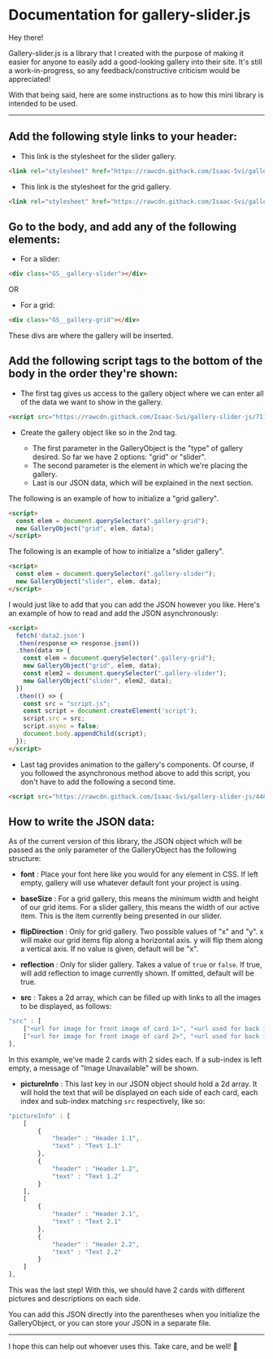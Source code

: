 # Documentation for gallery-slider.js

Hey there!

Gallery-slider.js is a library that I created with the purpose of making it easier for anyone to easily add a good-looking gallery into their site.  It's still a work-in-progress, so any feedback/constructive criticism would be appreciated!

With that being said, here are some instructions as to how this mini library is intended to be used.

---

## Add the following style links to your header:

* This link is the stylesheet for the slider gallery.
```html
<link rel="stylesheet" href="https://rawcdn.githack.com/Isaac-Svi/gallery-slider-js/711d4e6a8a22afef40ee3ab46f8cbee93549b089/css/slider-styles.css">
```
* This link is the stylesheet for the grid gallery.
```html
<link rel="stylesheet" href="https://rawcdn.githack.com/Isaac-Svi/gallery-slider-js/711d4e6a8a22afef40ee3ab46f8cbee93549b089/css/grid-styles.css">
```


## Go to the body, and add any of the following elements:

* For a slider:
```html
<div class="GS__gallery-slider"></div>
```
OR

* For a grid:
```html
<div class="GS__gallery-grid"></div>
```

These divs are where the gallery will be inserted.


## Add the following script tags to the bottom of the body in the order they're shown:

* The first tag gives us access to the gallery object where we can enter all of the data we want to show in the gallery.
```html
<script src="https://rawcdn.githack.com/Isaac-Svi/gallery-slider-js/711d4e6a8a22afef40ee3ab46f8cbee93549b089/galleryObjectMaker.js"></script>
```

* Create the gallery object like so in the 2nd tag. 

  * The first parameter in the GalleryObject is the "type" of gallery desired.  So far we have 2 options: "grid" or "slider".
  * The second parameter is the element in which we're placing the gallery.
  * Last is our JSON data, which will be explained in the next section.

The following is an example of how to initialize a "grid gallery".
```html
<script>
  const elem = document.querySelector(".gallery-grid");
  new GalleryObject("grid", elem, data);
</script>
```

  The following is an example of how to initialize a "slider gallery".
```html
<script>
  const elem = document.querySelector(".gallery-slider");
  new GalleryObject("slider", elem, data);
</script>
```

  I would just like to add that you can add the JSON however you like.  Here's an example of how to read and add the JSON asynchronously:

```html
<script>
  fetch('data2.json')
  .then(response => response.json())
  .then(data => {
    const elem = document.querySelector(".gallery-grid");
    new GalleryObject("grid", elem, data);
    const elem2 = document.querySelector(".gallery-slider");
    new GalleryObject("slider", elem2, data);
  })
  .then(() => {
    const src = "script.js";
    const script = document.createElement('script');
    script.src = src;
    script.async = false;
    document.body.appendChild(script);
  });
</script>
```


* Last tag provides animation to the gallery's components.  Of course, if you followed the asynchronous method above to add this script, you don't have to add the following a second time.
```html
<script src="https://rawcdn.githack.com/Isaac-Svi/gallery-slider-js/4482aaec88bab4f76911733e142c5c1f8f30ac11/script.js"></script>
```

## How to write the JSON data:

As of the current version of this library, the JSON object which will be passed as the only parameter of the GalleryObject has the following structure:

* **font** : 
		Place your font here like you would for any element in CSS. If left empty, gallery will use whatever default font your project is using.

* **baseSize** : 
		For a grid gallery, this means the minimum width and height of our grid items.
    For a slider gallery, this means the width of our active item.  This is the item currently being presented in our slider.

* **flipDirection** : 
    Only for grid gallery.
		Two possible values of "x" and "y".  x will make our grid items flip along a horizontal axis. y will flip them along a vertical axis.  If no value is given, default will be "x".

* **reflection** : 
    Only for slider gallery.
		Takes a value of ```true``` or ```false```.  If true, will add reflection to image currently shown. If omitted, default will be true.

* **src** : 
		Takes a 2d array, which can be filled up with links to all the images to be displayed, as follows:
		
```javascript
"src" : [
	["<url for image for front image of card 1>", "<url used for back image of card 1>"],
	["<url for image for front image of card 2>", "<url used for back image of card 2>"]
],
```
In this example, we've made 2 cards with 2 sides each.  If a sub-index is left empty, a message of "Image Unavailable" will be shown.
		
* **pictureInfo** :
		This last key in our JSON object should hold a 2d array.  It will hold the text that will be displayed on each side of each card, each index and sub-index matching ```src``` respectively, like so:
		
```javascript
"pictureInfo" : [
	[
		{
			"header" : "Header 1.1",
			"text" : "Text 1.1"
		},
		{
			"header" : "Header 1.2",
			"text" : "Text 1.2"
		}
	],
	[
		{
			"header" : "Header 2.1",
			"text" : "Text 2.1"
		},
		{
			"header" : "Header 2.2",
			"text" : "Text 2.2"
		}
	]
],
```
This was the last step!  With this, we should have 2 cards with different pictures and descriptions on each side.

You can add this JSON directly into the parentheses when you initialize the GalleryObject, or you can store your JSON in a separate file.
		
---

I hope this can help out whoever uses this. Take care, and be well! 👋

















